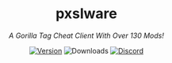 <div align="center">

# pxslware

*A Gorilla Tag Cheat Client With Over 130 Mods!*

[![Version](https://img.shields.io/github/v/release/PxslGames/pxslware?display_name=release&style=for-the-badge&label=Version&color=238400ff)](https://github.com/PxslGames/pxslware/releases)
![Downloads](https://img.shields.io/github/downloads/PxslGames/pxslware/total?style=for-the-badge&color=%25238400ff)
[![Discord](https://img.shields.io/discord/1358840188469772581?style=for-the-badge&color=%238400ff)](https://discord.gg/9QDjPsE7bQ)

</div>
